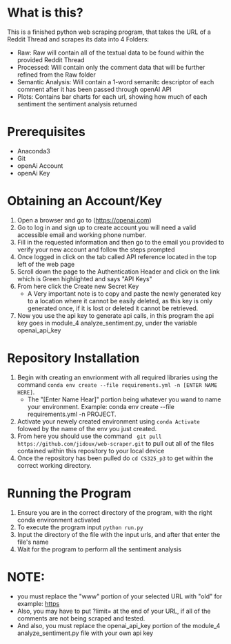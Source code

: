 # What is this?
This is a finished python web scraping program, that takes the URL of a Reddit Thread and scrapes its data into 4 Folders:
- Raw: Raw will contain all of the textual data to be found within the provided Reddit Thread
- Processed: Will contain only the comment data that will be further refined from the Raw folder
- Semantic Analysis: Will contain a 1-word semanitc descriptor of each comment after it has been passed through openAI API
- Plots: Contains bar charts for each url, showing how much of each sentiment the sentiment analysis returned

# Prerequisites
  - Anaconda3
  - Git
  - openAi Account
  - openAi Key

# Obtaining an Account/Key
1. Open a browser and go to (https://openai.com)
2. Go to log in and sign up to create account you will need a valid accessible email and working phone number.
3. Fill in the requested information and then go to the email you provided to verify your new account and follow the steps prompted
4. Once logged in click on the tab called API reference located in the top left of the web page
5. Scroll down the page to the Authentication Header and click on the link which is Green highlighted and says "API Keys"
6. From here click the Create new Secret Key
   - A Very important note is to copy and paste the newly generated key to a location where it cannot be easily deleted, as this key is only generated once, if it is lost or deleted it cannot be retrieved.
7. Now you use the api key to generate api calls, in this program the api key goes in module_4 analyze_sentiment.py, under the variable openai_api_key
  
# Repository Installation
1. Begin with creating an envrionment  with all required libraries using the command ```conda env create --file requirements.yml -n [ENTER NAME HERE]```.
     * The "[Enter Name Hear]" portion being whatever you wand to name your environment. Example: conda env create --file requirements.yml -n PROJECT.
2. Activate your newely created environment using  ```conda Activate ``` folowed by the name of the env you just created.
3. From here you should use the command  ``` git pull https://github.com/jidoux/web-scraper.git``` to pull out all of the files contained within this repository to your local device
4. Once the repository has been pulled do ``` cd CS325_p3 ``` to get within the correct working directory.

# Running the Program 
1. Ensure you are in the correct directory of the program, with the right conda environment activated
2. To execute the program input ```python run.py```
3. Input the directory of the file with the input urls, and after that enter the file's name
4. Wait for the program to perform all the sentiment analysis
  
# NOTE:
- you must replace the "www" portion of your selected URL with "old" for example: [https](https://old.reddit.com)
- Also, you may have to put ?limit=<NUMBER> at the end of your URL, if all of the comments are not being scraped and tested.
- And also, you must replace the openai_api_key portion of the module_4 analyze_sentiment.py file with your own api key
